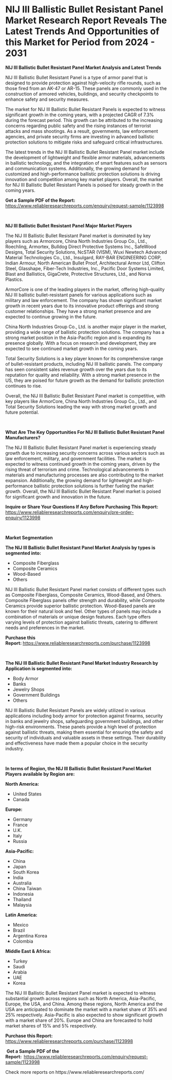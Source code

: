 <p><h1>NIJ III Ballistic Bullet Resistant Panel Market Research Report Reveals The Latest Trends And Opportunities of this Market for Period from 2024 - 2031</h1></p><p><strong>NIJ III Ballistic Bullet Resistant Panel Market Analysis and Latest Trends</strong></p>
<p><p>NIJ III Ballistic Bullet Resistant Panel is a type of armor panel that is designed to provide protection against high-velocity rifle rounds, such as those fired from an AK-47 or AR-15. These panels are commonly used in the construction of armored vehicles, buildings, and security checkpoints to enhance safety and security measures.</p><p>The market for NIJ III Ballistic Bullet Resistant Panels is expected to witness significant growth in the coming years, with a projected CAGR of 7.3% during the forecast period. This growth can be attributed to the increasing concerns regarding public safety and the rising instances of terrorist attacks and mass shootings. As a result, governments, law enforcement agencies, and private security firms are investing in advanced ballistic protection solutions to mitigate risks and safeguard critical infrastructures.</p><p>The latest trends in the NIJ III Ballistic Bullet Resistant Panel market include the development of lightweight and flexible armor materials, advancements in ballistic technology, and the integration of smart features such as sensors and communication systems. Additionally, the growing demand for customized and high-performance ballistic protection solutions is driving innovation and competition among key market players. Overall, the market for NIJ III Ballistic Bullet Resistant Panels is poised for steady growth in the coming years.</p></p>
<p><strong>Get a Sample PDF of the Report:&nbsp;</strong> <a href="https://www.reliableresearchreports.com/enquiry/request-sample/1123998">https://www.reliableresearchreports.com/enquiry/request-sample/1123998</a></p>
<p>&nbsp;</p>
<p><strong>NIJ III Ballistic Bullet Resistant Panel Major Market Players</strong></p>
<p><p>The NIJ III Ballistic Bullet Resistant Panel market is dominated by key players such as Armorcore, China North Industries Group Co., Ltd., Roechling, Armortex, Bulldog Direct Protective Systems Inc., SafeWood Designs, Total Security Solutions, NcSTAR (VISM), Wuxi Newtech Advanced Material Technologies Co., Ltd., Insulgard, RAY-BAR ENGINEERING CORP, Indian Armour, North American Bullet Proof, Architectural Armor Ltd, Clifton Steel, Glasshape, Fiber-Tech Industries, Inc., Pacific Door Systems Limited, Blast and Ballistics, GigaCrete, Protective Structures, Ltd., and Norva Plastics.</p><p>ArmorCore is one of the leading players in the market, offering high-quality NIJ III ballistic bullet-resistant panels for various applications such as military and law enforcement. The company has shown significant market growth in recent years due to its innovative product offerings and strong customer relationships. They have a strong market presence and are expected to continue growing in the future.</p><p>China North Industries Group Co., Ltd. is another major player in the market, providing a wide range of ballistic protection solutions. The company has a strong market position in the Asia-Pacific region and is expanding its presence globally. With a focus on research and development, they are expected to see continued market growth in the coming years.</p><p>Total Security Solutions is a key player known for its comprehensive range of bullet-resistant products, including NIJ III ballistic panels. The company has seen consistent sales revenue growth over the years due to its reputation for quality and reliability. With a strong market presence in the US, they are poised for future growth as the demand for ballistic protection continues to rise.</p><p>Overall, the NIJ III Ballistic Bullet Resistant Panel market is competitive, with key players like ArmorCore, China North Industries Group Co., Ltd., and Total Security Solutions leading the way with strong market growth and future potential.</p></p>
<p>&nbsp;</p>
<p><strong>What Are The Key Opportunities For NIJ III Ballistic Bullet Resistant Panel Manufacturers?</strong></p>
<p><p>The NIJ III Ballistic Bullet Resistant Panel market is experiencing steady growth due to increasing security concerns across various sectors such as law enforcement, military, and government facilities. The market is expected to witness continued growth in the coming years, driven by the rising threat of terrorism and crime. Technological advancements in materials and manufacturing processes are also contributing to the market expansion. Additionally, the growing demand for lightweight and high-performance ballistic protection solutions is further fueling the market growth. Overall, the NIJ III Ballistic Bullet Resistant Panel market is poised for significant growth and innovation in the future.</p></p>
<p><strong>Inquire or Share Your Questions If Any Before Purchasing This Report:</strong> <a href="https://www.reliableresearchreports.com/enquiry/pre-order-enquiry/1123998">https://www.reliableresearchreports.com/enquiry/pre-order-enquiry/1123998</a></p>
<p>&nbsp;</p>
<p><strong>Market Segmentation</strong></p>
<p><strong>The NIJ III Ballistic Bullet Resistant Panel Market Analysis by types is segmented into:</strong></p>
<p><ul><li>Composite Fiberglass</li><li>Composite Ceramics</li><li>Wood-Based</li><li>Others</li></ul></p>
<p><p>NIJ III Ballistic Bullet Resistant Panel market consists of different types such as Composite Fiberglass, Composite Ceramics, Wood-Based, and Others. Composite Fiberglass panels offer strength and durability, while Composite Ceramics provide superior ballistic protection. Wood-Based panels are known for their natural look and feel. Other types of panels may include a combination of materials or unique design features. Each type offers varying levels of protection against ballistic threats, catering to different needs and preferences in the market.</p></p>
<p><strong>Purchase this Report:&nbsp;</strong><a href="https://www.reliableresearchreports.com/purchase/1123998">https://www.reliableresearchreports.com/purchase/1123998</a></p>
<p>&nbsp;</p>
<p><strong>The NIJ III Ballistic Bullet Resistant Panel Market Industry Research by Application is segmented into:</strong></p>
<p><ul><li>Body Armor</li><li>Banks</li><li>Jewelry Shops</li><li>Government Buildings</li><li>Others</li></ul></p>
<p><p>NIJ III Ballistic Bullet Resistant Panels are widely utilized in various applications including body armor for protection against firearms, security in banks and jewelry shops, safeguarding government buildings, and other high-risk environments. These panels provide a high level of protection against ballistic threats, making them essential for ensuring the safety and security of individuals and valuable assets in these settings. Their durability and effectiveness have made them a popular choice in the security industry.</p></p>
<p>&nbsp;</p>
<p><strong>In terms of Region, the NIJ III Ballistic Bullet Resistant Panel Market Players available by Region are:</strong></p>
<p>
    <p> <strong> North America: </strong>
        <ul>
            <li>United States</li>
            <li>Canada</li>
        </ul>
        </p> 
    <p> <strong> Europe: </strong>
        <ul>
            <li>Germany</li>
            <li>France</li>
            <li>U.K.</li>
            <li>Italy</li>
            <li>Russia</li>
        </ul>
        </p> 
    <p> <strong> Asia-Pacific: </strong>
        <ul>
            <li>China</li>
            <li>Japan</li>
            <li>South Korea</li>
            <li>India</li>
            <li>Australia</li>
            <li>China Taiwan</li>
            <li>Indonesia</li>
            <li>Thailand</li>
            <li>Malaysia</li>
        </ul>
        </p> 
    <p> <strong> Latin America: </strong>
        <ul>
            <li>Mexico</li>
            <li>Brazil</li>
            <li>Argentina Korea</li>
            <li>Colombia</li>
        </ul>
        </p> 
    <p> <strong> Middle East & Africa: </strong>
        <ul>
            <li>Turkey</li>
            <li>Saudi</li>
            <li>Arabia</li>
            <li>UAE</li>
            <li>Korea</li>
        </ul>
    </p>
    </p>
<p><p>The NIJ III Ballistic Bullet Resistant Panel market is expected to witness substantial growth across regions such as North America, Asia-Pacific, Europe, the USA, and China. Among these regions, North America and the USA are anticipated to dominate the market with a market share of 35% and 25% respectively. Asia-Pacific is also expected to show significant growth with a market share of 20%. Europe and China are forecasted to hold market shares of 15% and 5% respectively.</p></p>
<p><strong>Purchase this Report: </strong><a href="https://www.reliableresearchreports.com/purchase/1123998">https://www.reliableresearchreports.com/purchase/1123998</a></p>
<p>&nbsp;<strong>Get a Sample PDF of the Report:&nbsp;&nbsp;</strong><a href="https://www.reliableresearchreports.com/enquiry/request-sample/1123998">https://www.reliableresearchreports.com/enquiry/request-sample/1123998</a></p>
<p><strong></strong></p>
<p>Check more reports on https://www.reliableresearchreports.com/</p>